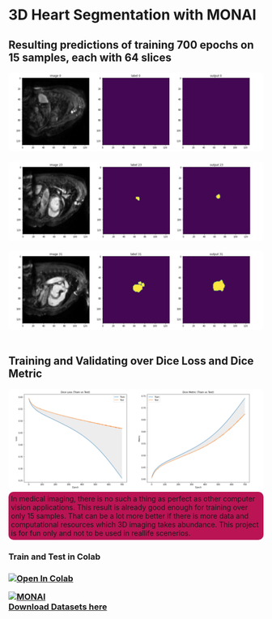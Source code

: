 # 3D Heart Segmentation with MONAI

## Resulting predictions of training 700 epochs on 15 samples, each with 64 slices

<div>
    <img src="./images/heart_segmentation_0.png" alt="Heart Segmentation Image Zero" style="border-radius: 5px;"/>
</div><br>

<div>
    <img src="./images/heart_segmentation_1.png" alt="Heart Segmentation Image One" style="border-radius: 5px;"/>
</div><br>

<div>
    <img src="./images/heart_segmentation_2.png" alt="Heart Segmentation Image Two" style="border-radius: 5px;"/>
</div>
<br>

## Training and Validating over Dice Loss and Dice Metric

<div>
    <img src="./images/train_versus_test.png" alt="Dice Loss and Dice Metric" style="border-radius: 5px;"/>
</div>
<div style="background: #ba1454; padding: 5px; border-radius: 10px"> 
    In medical imaging, there is no such a thing as perfect as other computer vision applications.
    This result is already good enough for training over only 15 samples. That can be a lot more better if there is more data and computational resources which 3D imaging takes abundance. This project is for fun only and not to be used in reallife scenerios. 
</div>


<h3>Train and Test in Colab<h3>

[![Open In Colab](https://colab.research.google.com/assets/colab-badge.svg)](https://colab.research.google.com/github/luhtookyaw/heart-segmentation-monai/blob/main/Training_and_Testing.ipynb)

<a href="https://monai.io">
    <img src="https://monai.io/assets/img/MONAI-logo_color.png" alt="MONAI"/>
</a><br/>

<a href="http://medicaldecathlon.com/">
    Download Datasets here
</a>